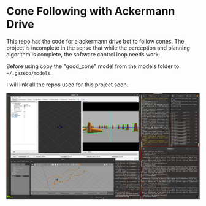 # Cone Following with Ackermann Drive

This repo has the code for a ackermann drive bot to follow cones.
The project is incomplete in the sense that while the perception and planning
algorithm is complete, the software control loop needs work.

Before using copy the "good\_cone" model from the models folder to
`~/.gazebo/models`.

I will link all the repos used for this project soon.

![Image showing basic navigation](./images/s2.png)
